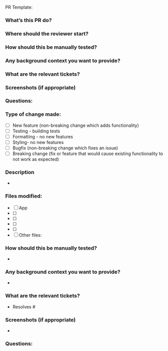 PR Template:
### What’s this PR do?
### Where should the reviewer start?
### How should this be manually tested?
### Any background context you want to provide?
### What are the relevant tickets?
### Screenshots (if appropriate)
### Questions:


### Type of change made:
- [ ] New feature (non-breaking change which adds functionality)
- [ ] Testing - building tests
- [ ] Formatting - no new features
- [ ] Styling- no new features
- [ ] Bugfix (non-breaking change which fixes an issue)
- [ ] Breaking change (fix or feature that would cause existing functionality to not work as expected)
### Description
*
### Files modified:
- [ ] App
- [ ]
- [ ]
- [ ]
- [ ]
- [ ] Other files:
### How should this be manually tested?
*
### Any background context you want to provide?
*
### What are the relevant tickets?
* Resolves #
### Screenshots (if appropriate)
*
### Questions:
